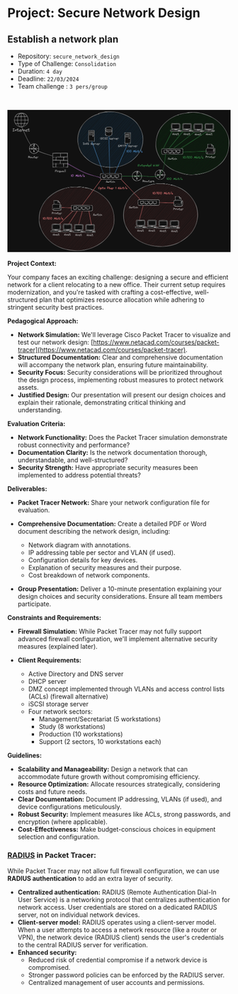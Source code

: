 # Project: Secure Network Design

## Establish a network plan

- Repository: `secure_network_design`
- Type of Challenge: `Consolidation`
- Duration: `4 day`
- Deadline: `22/03/2024`
- Team challenge : `3 pers/group`

<br>

![](./assets/SecureNetwork.png)

**Project Context:**

Your company faces an exciting challenge: designing a secure and efficient network for a client relocating to a new office. Their current setup requires modernization, and you're tasked with crafting a cost-effective, well-structured plan that optimizes resource allocation while adhering to stringent security best practices.

**Pedagogical Approach:**

* **Network Simulation:** We'll leverage Cisco Packet Tracer to visualize and test our network design: [https://www.netacad.com/courses/packet-tracer](https://www.netacad.com/courses/packet-tracer).
* **Structured Documentation:** Clear and comprehensive documentation will accompany the network plan, ensuring future maintainability.
* **Security Focus:** Security considerations will be prioritized throughout the design process, implementing robust measures to protect network assets.
* **Justified Design:** Our presentation will present our design choices and explain their rationale, demonstrating critical thinking and understanding.

**Evaluation Criteria:**

* **Network Functionality:** Does the Packet Tracer simulation demonstrate robust connectivity and performance?
* **Documentation Clarity:** Is the network documentation thorough, understandable, and well-structured?
* **Security Strength:** Have appropriate security measures been implemented to address potential threats?

**Deliverables:**

* **Packet Tracer Network:** Share your network configuration file for evaluation.
* **Comprehensive Documentation:** Create a detailed PDF or Word document describing the network design, including:
    * Network diagram with annotations.
    * IP addressing table per sector and VLAN (if used).
    * Configuration details for key devices.
    * Explanation of security measures and their purpose.
    * Cost breakdown of network components.

* **Group Presentation:** Deliver a 10-minute presentation explaining your design choices and security considerations. Ensure all team members participate.

**Constraints and Requirements:**

* **Firewall Simulation:** While Packet Tracer may not fully support advanced firewall configuration, we'll implement alternative security measures (explained later).
* **Client Requirements:**

    * Active Directory and DNS server
    * DHCP server
    * DMZ concept implemented through VLANs and access control lists (ACLs) (firewall alternative)
    * iSCSI storage server
    * Four network sectors:
        * Management/Secretariat (5 workstations)
        * Study (8 workstations)
        * Production (10 workstations)
        * Support (2 sectors, 10 workstations each)

**Guidelines:**

* **Scalability and Manageability:** Design a network that can accommodate future growth without compromising efficiency.
* **Resource Optimization:** Allocate resources strategically, considering costs and future needs.
* **Clear Documentation:** Document IP addressing, VLANs (if used), and device configurations meticulously.
* **Robust Security:** Implement measures like ACLs, strong passwords, and encryption (where applicable).
* **Cost-Effectiveness:** Make budget-conscious choices in equipment selection and configuration.

### [RADIUS](https://youtu.be/AX9aBMp-qnk) in Packet Tracer:

While Packet Tracer may not allow full firewall configuration, we can use **RADIUS authentication** to add an extra layer of security. 

* **Centralized authentication:** RADIUS (Remote Authentication Dial-In User Service) is a networking protocol that centralizes authentication for network access. User credentials are stored on a dedicated RADIUS server, not on individual network devices.
* **Client-server model:** RADIUS operates using a client-server model. When a user attempts to access a network resource (like a router or VPN), the network device (RADIUS client) sends the user's credentials to the central RADIUS server for verification.
* **Enhanced security:**
    * Reduced risk of credential compromise if a network device is compromised.
    * Stronger password policies can be enforced by the RADIUS server.
    * Centralized management of user accounts and permissions.



